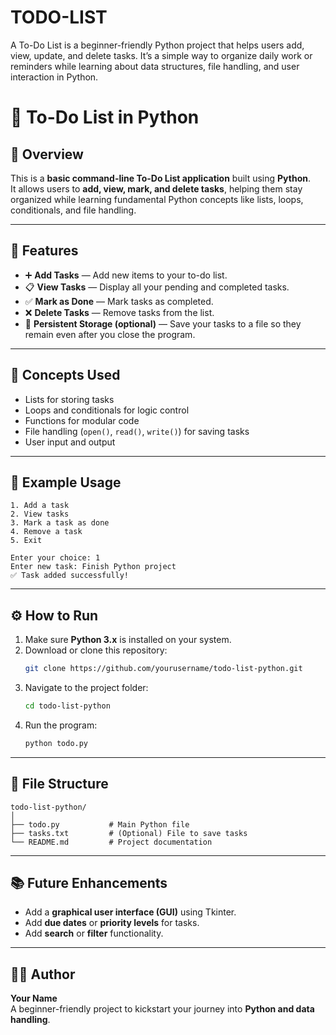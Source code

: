 # TODO-LIST
A To-Do List is a beginner-friendly Python project that helps users add, view, update, and delete tasks. It’s a simple way to organize daily work or reminders while learning about data structures, file handling, and user interaction in Python.
# 📝 To-Do List in Python

## 📖 Overview
This is a **basic command-line To-Do List application** built using **Python**.  
It allows users to **add, view, mark, and delete tasks**, helping them stay organized while learning fundamental Python concepts like lists, loops, conditionals, and file handling.

---

## 🚀 Features
- ➕ **Add Tasks** — Add new items to your to-do list.  
- 📋 **View Tasks** — Display all your pending and completed tasks.  
- ✅ **Mark as Done** — Mark tasks as completed.  
- ❌ **Delete Tasks** — Remove tasks from the list.  
- 💾 **Persistent Storage (optional)** — Save your tasks to a file so they remain even after you close the program.

---

## 🧠 Concepts Used
- Lists for storing tasks  
- Loops and conditionals for logic control  
- Functions for modular code  
- File handling (`open()`, `read()`, `write()`) for saving tasks  
- User input and output  

---

## 🧩 Example Usage
```
1. Add a task
2. View tasks
3. Mark a task as done
4. Remove a task
5. Exit

Enter your choice: 1
Enter new task: Finish Python project
✅ Task added successfully!
```

---

## ⚙️ How to Run
1. Make sure **Python 3.x** is installed on your system.  
2. Download or clone this repository:  
   ```bash
   git clone https://github.com/yourusername/todo-list-python.git
   ```
3. Navigate to the project folder:  
   ```bash
   cd todo-list-python
   ```
4. Run the program:  
   ```bash
   python todo.py
   ```

---

## 🧾 File Structure
```
todo-list-python/
│
├── todo.py           # Main Python file
├── tasks.txt         # (Optional) File to save tasks
└── README.md         # Project documentation
```

---

## 📚 Future Enhancements
- Add a **graphical user interface (GUI)** using Tkinter.  
- Add **due dates** or **priority levels** for tasks.  
- Add **search** or **filter** functionality.  

---

## 👨‍💻 Author
**Your Name**  
A beginner-friendly project to kickstart your journey into **Python and data handling**.
